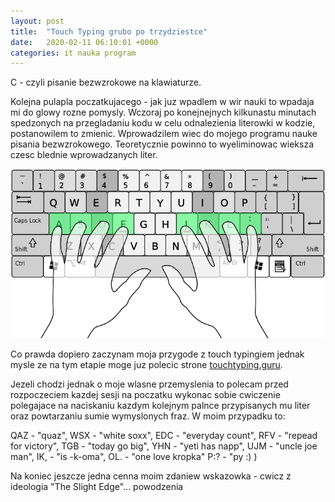 ```yaml
---
layout: post
title:  "Touch Typing grubo po trzydziestce"
date:   2020-02-11 06:10:01 +0000
categories: it nauka program
---
```

C - czyli pisanie bezwzrokowe na klawiaturze.

Kolejna pulapla poczatkujacego - jak juz wpadlem w wir nauki to wpadaja mi do glowy rozne pomysly.
Wczoraj po konejnejnych kilkunastu minutach spedzonych na przegladaniu kodu w celu odnalezienia literowki
w kodzie, postanowilem to zmienic. Wprowadzilem wiec do mojego programu nauke pisania bezwzrokowego. 
Teoretycznie powinno to wyeliminowac wieksza czesc blednie wprowadzanych liter.

![ilustracja touch typing](/assets/images/touch-typing-fingers.png)

Co prawda dopiero zaczynam moja przygode z touch typingiem jednak mysle ze na tym etapie moge juz polecic
strone  [touchtyping.guru](http://pl.touchtyping.guru/).

Jezeli chodzi jednak o moje wlasne przemyslenia to polecam przed rozpoczeciem kazdej sesji na poczatku wykonac sobie cwiczenie
polegajace na naciskaniu kazdym kolejnym palnce przypisanych mu liter oraz powtarzaniu sumie wymyslonych fraz.
W moim przypadku to:

QAZ - "quaz",
WSX - "white soxx",
EDC - "everyday count",
RFV - "repead for victory",
TGB - "today go big",
YHN - "yeti has napp",
UJM - "uncle joe man",
IK, - "is -k-oma",
OL. - "one love kropka"
P:? - "py :) )

Na koniec jeszcze jedna cenna moim zdaniew wskazowka - cwicz z ideologia "The Slight Edge"... powodzenia 





